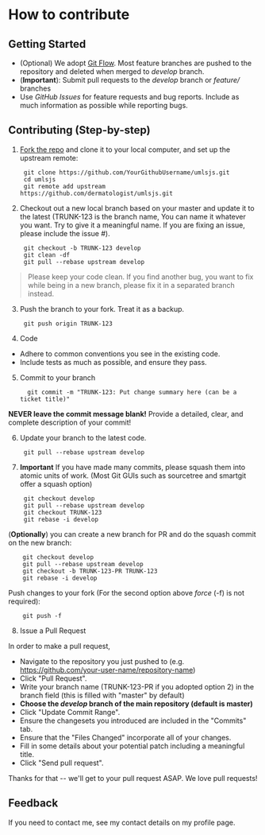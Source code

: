 # How to contribute

## Getting Started

* (Optional) We adopt [Git Flow](https://www.atlassian.com/git/tutorials/comparing-workflows/gitflow-workflow). Most feature branches are pushed to the repository and deleted when merged to *develop* branch.
* (**Important**): Submit pull requests to the *develop* branch or *feature/* branches
* Use *GitHub Issues* for feature requests and bug reports. Include as much information as possible while reporting bugs.  


## Contributing (Step-by-step)

1. [Fork the repo](http://help.github.com/fork-a-repo) and clone it to your local computer, and set up the upstream remote:

        git clone https://github.com/YourGithubUsername/umlsjs.git
        cd umlsjs
        git remote add upstream https://github.com/dermatologist/umlsjs.git

2. Checkout out a new local branch based on your master and update it to the latest (TRUNK-123 is the branch name, You can name it whatever you want. Try to give it a meaningful name. If you are fixing an issue, please include the issue #).

        git checkout -b TRUNK-123 develop
        git clean -df
        git pull --rebase upstream develop

 > Please keep your code clean. If you find another bug, you want to fix while being in a new branch, please fix it in a separated branch instead.

3. Push the branch to your fork. Treat it as a backup.

        git push origin TRUNK-123

4. Code

  * Adhere to common conventions you see in the existing code.
  * Include tests as much as possible, and ensure they pass.

5. Commit to your branch

         git commit -m "TRUNK-123: Put change summary here (can be a ticket title)"

  **NEVER leave the commit message blank!** Provide a detailed, clear, and complete description of your commit!

6. Update your branch to the latest code.
  
        git pull --rebase upstream develop

7. **Important** If you have made many commits, please squash them into atomic units of work. (Most Git GUIs such as sourcetree and smartgit offer a squash option)

        git checkout develop
        git pull --rebase upstream develop
        git checkout TRUNK-123
        git rebase -i develop

  (**Optionally**) you can create a new branch for PR and do the squash commit on the new branch:
  
        git checkout develop
        git pull --rebase upstream develop
        git checkout -b TRUNK-123-PR TRUNK-123
        git rebase -i develop
  

  Push changes to your fork (For the second option above *force* (-f) is not required):

        git push -f

8. Issue a Pull Request

  In order to make a pull request,
  * Navigate to the repository you just pushed to (e.g. https://github.com/your-user-name/repository-name)
  * Click "Pull Request".
  * Write your branch name (TRUNK-123-PR if you adopted option 2) in the branch field (this is filled with "master" by default)
  * **Choose the *develop* branch of the main repository (default is master)**
  * Click "Update Commit Range".
  * Ensure the changesets you introduced are included in the "Commits" tab.
  * Ensure that the "Files Changed" incorporate all of your changes.
  * Fill in some details about your potential patch including a meaningful title.
  * Click "Send pull request".

  Thanks for that -- we'll get to your pull request ASAP. We love pull requests!

## Feedback

   If you need to contact me, see my contact details on my profile page.

